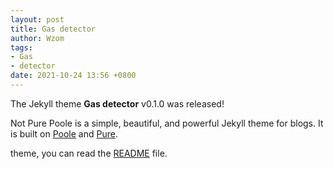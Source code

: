 ```yaml
---
layout: post
title: Gas detector
author: Wzom
tags:
- Gas 
- detector
date: 2021-10-24 13:56 +0800
---
```

The Jekyll theme **Gas detector** v0.1.0 was released!

Not Pure Poole is a simple, beautiful, and powerful Jekyll theme for blogs. It is built on [Poole](https://github.com/Wzom) and [Pure](https://purecss.io/).

 theme, you can read the [README](https://github.com/Wzom/README.md) file.

